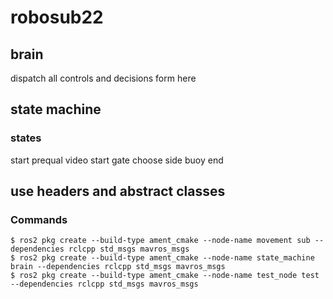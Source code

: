 # robosub22

## brain
  dispatch all controls and decisions form here

## state machine
### states
  start
  prequal video
  start gate
  choose side
  buoy
  end

## use headers and abstract classes


### Commands
```
$ ros2 pkg create --build-type ament_cmake --node-name movement sub --dependencies rclcpp std_msgs mavros_msgs
$ ros2 pkg create --build-type ament_cmake --node-name state_machine brain --dependencies rclcpp std_msgs mavros_msgs
$ ros2 pkg create --build-type ament_cmake --node-name test_node test --dependencies rclcpp std_msgs mavros_msgs
```
